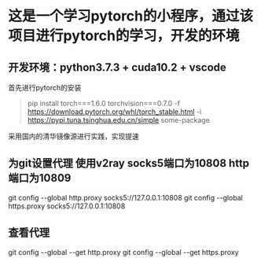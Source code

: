 # 这是一个学习pytorch的小程序，通过该项目进行pytorch的学习，开发的环境
## 开发环境：python3.7.3 + cuda10.2 + vscode
首先进行pytorch的安装
>pip install torch===1.6.0 torchvision===0.7.0 -f https://download.pytorch.org/whl/torch_stable.html -i https://pypi.tuna.tsinghua.edu.cn/simple some-package

采用国内的清华镜像源进行实践，实现提速
## 为git设置代理 使用v2ray socks5端口为10808 http端口为10809
git config --global http.proxy socks5://127.0.0.1:10808
git config --global https.proxy socks5://127.0.0.1:10808
## 查看代理
git config --global --get http.proxy
git config --global --get https.proxy